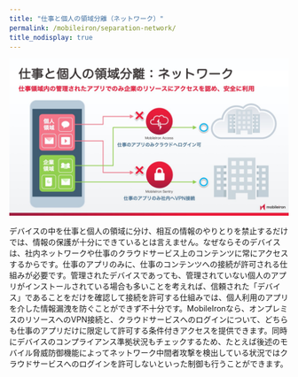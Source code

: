 ```yaml
---
title: "仕事と個人の領域分離（ネットワーク）"
permalink: /mobileiron/separation-network/
title_nodisplay: true
---
```

![仕事と個人の領域分離（ネットワーク）](/assets/mobileiron/images/2020Mar/10.jpeg)

デバイスの中を仕事と個人の領域に分け、相互の情報のやりとりを禁止するだけでは、情報の保護が十分にできているとは言えません。なぜならそのデバイスは、社内ネットワークや仕事のクラウドサービス上のコンテンツに常にアクセスするからです。仕事のアプリのみに、仕事のコンテンツへの接続が許可される仕組みが必要です。管理されたデバイスであっても、管理されていない個人のアプリがインストールされている場合も多いことを考えれば、信頼された「デバイス」であることをだけを確認して接続を許可する仕組みでは、個人利用のアプリを介した情報漏洩を防ぐことができず不十分です。MobileIronなら、オンプレミスのリソースへのVPN接続と、クラウドサービスへのログインについて、どちらも仕事のアプリだけに限定して許可する条件付きアクセスを提供できます。同時にデバイスのコンプライアンス準拠状況もチェックするため、たとえば後述のモバイル脅威防御機能によってネットワーク中間者攻撃を検出している状況ではクラウドサービスへのログインを許可しないといった制御も行うことができます。
